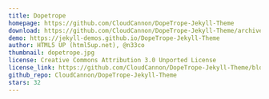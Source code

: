 ```yaml
---
title: Dopetrope
homepage: https://github.com/CloudCannon/DopeTrope-Jekyll-Theme
download: https://github.com/CloudCannon/DopeTrope-Jekyll-Theme/archive/master.zip
demo: https://jekyll-demos.github.io/DopeTrope-Jekyll-Theme
author: HTML5 UP (html5up.net), @n33co
thumbnail: dopetrope.jpg
license: Creative Commons Attribution 3.0 Unported License
license_link: https://github.com/CloudCannon/DopeTrope-Jekyll-Theme/blob/master/LICENSE.txt
github_repo: CloudCannon/DopeTrope-Jekyll-Theme
stars: 32
---
```

